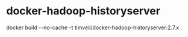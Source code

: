 # docker-hadoop-historyserver


docker build --no-cache -t timveil/docker-hadoop-historyserver:2.7.x .